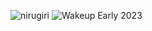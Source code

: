 ![nirugiri](https://img.shields.io/static/v1?label=nirugiri&message=1296066&color=ff69b4)
![Wakeup Early 2023](https://img.shields.io/badge/Wakeup_Early_2023-11/13-blue)
